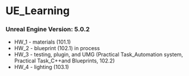 # UE_Learning
### Unreal Engine Version: 5.0.2

- HW_1 - materials (101.1)
- HW_2 - blueprint (102.1) in process
- HW_3 - testing, plugin, and UMG (Practical Task_Automation system, Practical Task_C++and Blueprints, 102.2)
- HW_4 - lighting (103.1)
